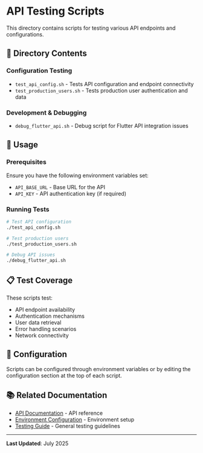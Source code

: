 # API Testing Scripts

This directory contains scripts for testing various API endpoints and configurations.

## 📁 Directory Contents

### Configuration Testing
- `test_api_config.sh` - Tests API configuration and endpoint connectivity
- `test_production_users.sh` - Tests production user authentication and data

### Development & Debugging
- `debug_flutter_api.sh` - Debug script for Flutter API integration issues

## 🚀 Usage

### Prerequisites
Ensure you have the following environment variables set:
- `API_BASE_URL` - Base URL for the API
- `API_KEY` - API authentication key (if required)

### Running Tests
```bash
# Test API configuration
./test_api_config.sh

# Test production users
./test_production_users.sh

# Debug API issues
./debug_flutter_api.sh
```

## 📋 Test Coverage

These scripts test:
- API endpoint availability
- Authentication mechanisms
- User data retrieval
- Error handling scenarios
- Network connectivity

## 🔧 Configuration

Scripts can be configured through environment variables or by editing the configuration section at the top of each script.

## 📚 Related Documentation

- [API Documentation](../../../docs/api/) - API reference
- [Environment Configuration](../../../docs/api/environment_configuration.md) - Environment setup
- [Testing Guide](../../../docs/testing/) - General testing guidelines

---

**Last Updated**: July 2025
